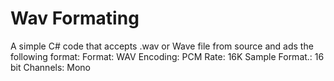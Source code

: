 # Wav Formating
A simple C# code that accepts .wav or Wave file from source and ads the following format:
Format: WAV
Encoding: PCM
Rate: 16K
Sample Format.: 16 bit
Channels: Mono
